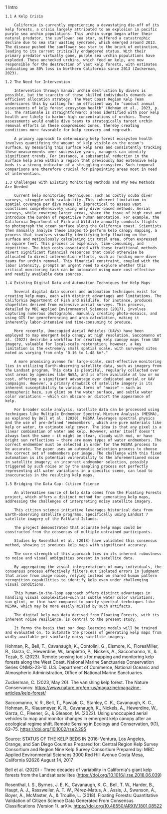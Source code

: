 1 Intro

    1.1 A Kelp Crisis
        
        California is currently experiencing a devastating die-off of its kelp forests, a crisis largely attributed to an explosion in pacific purple sea urchin populations. This urchin surge began after their natural predator, the sunflower sea star, suffered a catastrophic decline due to sea star wasting syndrome, which emerged around 2013. The disease pushed the sunflower sea star to the brink of extinction, leading to its current critically endangered status. With their primary predator virtually gone, purple sea urchin populations have exploded. These unchecked urchins, which feed on kelp, are now responsible for the destruction of vast kelp forests, with estimates indicating an 80% loss in Northern California since 2013 (Zuckerman, 2023).

    1.2 The Need for Intervention

        Intervention through manual urchin destruction by divers is possible, but the scarcity of these skilled individuals demands an efficient allocation strategy. The West Coast Region Kelp Team underscores this by calling for an efficient way to "conduct annual assessments of kelp forest ecosystem health" (Hohman et al., 2023, p. 5). The rationale is straightforward: areas identified with poor kelp health are likely to harbor high concentrations of urchins. These assessments would enable dive teams to strategically target urchin removal efforts in these compromised zones, thereby creating conditions more favorable for kelp recovery and regrowth. 

        A primary approach to determining kelp forest ecosystem health involves quantifying the amount of kelp visible on the ocean's surface. By measuring this surface kelp area and consistently tracking these measurements over successive years, managers can identify significant trends. For instance, a substantial reduction in the surface kelp area within a region that previously had extensive kelp beds is a strong indicator of a struggling ecosystem. Such temporal comparisons are therefore crucial for pinpointing areas most in need of intervention.

    1.3 Challenges with Existing Monitoring Methods and Why New Methods Are Needed

        Current kelp monitoring techniques, such as costly scuba diver surveys, struggle with scalability. This inherent limitation in spatial coverage per dive makes it impractical to assess vast coastlines comprehensively using only diver-based methods. Aerial surveys, while covering larger areas, share the issue of high cost and introduce the burden of repetitive human annotation. For example, the California Department of Fish and Wildlife annually conducts flights to photograph the ocean surface along the California coast. Scientists then manually analyze these images to perform kelp canopy mapping, a process that involves visually identifying kelp floating on the surface and meticulously calculating its total area, often expressed in square feet. This process is expensive, time-consuming, and repetitive. The high costs associated with these traditional methods divert significant financial resources that could otherwise be allocated to direct intervention efforts, such as funding more diver teams for urchin removal. This financial constraint, coupled with the labor intensity, prompts an urgent need to explore whether this critical monitoring task can be automated using more cost-effective and readily available data sources.

    1.4 Existing Digital Data and Automation Techniques for Kelp Maps

        Several digital data sources and automation techniques exist for creating kelp maps, each with distinct advantages and limitations. The California Department of Fish and Wildlife, for instance, produces shapefiles derived from extensive aerial surveys. This process, detailed by MBC Applied Environmental Sciences (2017), involves capturing numerous photographs, manually creating photo-mosaics, and using GIS for georeferencing and area calculation, making it inherently labor-intensive and time-consuming to produce.

        More recently, Unoccupied Aerial Vehicles (UAVs) have been employed to map emergent kelp canopy at high resolution. Saccomanno et al. (2022) describe a workflow for creating kelp canopy maps from UAV imagery, valuable for local-scale restoration; however, a key limitation is the extremely small spatial scale, with surveyed sites noted as varying from only "0.16 to 1.48 km²."

        A more promising avenue for large-scale, cost-effective monitoring lies in utilizing Earth-observing satellite data, such as imagery from the Landsat program. This data is plentiful, regularly collected over vast areas by agencies like NASA, and is often available at low or no cost, offering a significant advantage over dedicated aerial or UAV campaigns. However, a primary drawback of satellite imagery is its inherent susceptibility to various forms of "noise" – such as atmospheric haze, sun glint on the water surface, and subtle water color variations – which can obscure or distort the appearance of kelp. 
        
        For broader scale analysis, satellite data can be processed using techniques like Multiple Endmember Spectral Mixture Analysis (MESMA), as explored by Bell et al. (2020). MESMA leverages spectral physics and the use of pre-defined 'endmembers', which are pure materials like kelp or water, to estimate kelp cover. The idea is that any pixel is a linear combination of water and kelp. However, water itself doesn't always look the same – it might be clear, cloudy with mud, or have bright sun reflections – there are many types of water endmembers. The correct endmember must be selected in order for the MESMA process to be accurate. The paper uses an automatic selection process to choose the correct set of endmembers per image. The challenge with this fixed automation is its potential vulnerability to the aforementioned noise in satellite imagery; an incorrect endmember selection, possibly triggered by such noise or by the sampling process not perfectly representing all water variations in a specific scene, can lead to inaccuracies in the resulting kelp maps.

    1.5 Bridging the Data Gap: Citizen Science

        An alternative source of kelp data comes from the Floating Forests project, which offers a distinct method for generating kelp maps, addressing the challenges of interpreting noisy satellite imagery. 
        
        This citizen science initiative leverages historical data from Earth-observing satellite programs, specifically using Landsat 7 satellite imagery of the Falkland Islands. 
        
        The project demonstrated that accurate kelp maps could be constructed from the consensus of multiple untrained participants. 
        
        Studies by Rosenthal et al. (2018) have validated this consensus method, showing it produces kelp maps with significant accuracy. 
        
        The core strength of this approach lies in its inherent robustness to noise and visual ambiguities present in satellite data. 
        
        By aggregating the visual interpretations of many individuals, the consensus process effectively filters out isolated errors in judgment that arise from image noise, relying instead on shared human pattern recognition capabilities to identify kelp even under challenging visual conditions. 
        
        This human-in-the-loop approach offers distinct advantages in handling visual complexities—such as subtle water color variations, sun glint, or thin haze—compared to purely spectral techniques like MESMA, which may be more easily misled by such artifacts. 
        
        The digital kelp map data derived from Floating Forests, with its inherent noise resilience, is central to the present study. 
        
        It forms the basis that our deep learning models will be trained and evaluated on, to automate the process of generating kelp maps from widly available yet similarly noisy satellite imagery.

















Hohman, R., Bell, T., Cavanaugh, K., Contolini, G., Elsmore, K., FloresMiller, R., Garza, C.,
Hewerdine, W., Iampietro, P., Nickels, A., Saccomanno, V., & Tezak, S. (2023). Remote
sensing tools for mapping and monitoring kelp forests along the West Coast. National
Marine Sanctuaries Conservation Series ONMS-23-10. U.S. Department of Commerce,
National Oceanic and Atmospheric Administration, Office of National Marine
Sanctuaries.

    

Zuckerman, C. (2023, May 26). The vanishing kelp forest. The Nature Conservancy.
https://www.nature.org/en-us/magazine/magazine-articles/kelp-forest/




Saccomanno, V. R., Bell, T., Pawlak, C., Stanley, C. K., Cavanaugh, K. C., Hohman, R., Klausmeyer, K. R., Cavanaugh, K., Nickels, A., Hewerdine, W., Garza, C., Fleener, G., & Gleason, M. (2022). Using unoccupied aerial vehicles to map and monitor changes in emergent kelp canopy after an ecological regime shift. Remote Sensing in Ecology and Conservation, 9(1), 62–75. https://doi.org/10.1002/rse2.295


Source: STATUS OF THE KELP BEDS IN 2016:
	Ventura, Los Angeles,
	Orange, and San Diego Counties
	Prepared for:
	Central Region Kelp Survey Consortium and
	Region Nine Kelp Survey Consortium
	Prepared by:
	MBC Applied Environmental Sciences
	3000 Red Hill Avenue
	Costa Mesa, California 92626
	August 14, 2017




Bell et al. (2020) - Three decades of variability in California's giant kelp forests from the Landsat satellites (https://doi.org/10.1016/j.rse.2018.06.039)



Rosenthal, I. S., Byrnes, J. E. K., Cavanaugh, K. C., Bell, T. W., Harder, B., Haupt, A. J., Rassweiler, A. T. W., Pérez-Matus, A., Assis, J., Swanson, A., Boyer, A., McMaster, A., & Trouille, L. (2018). Floating Forests: Quantitative Validation of Citizen Science Data Generated From Consensus Classifications (Version 1). arXiv. https://doi.org/10.48550/ARXIV.1801.08522